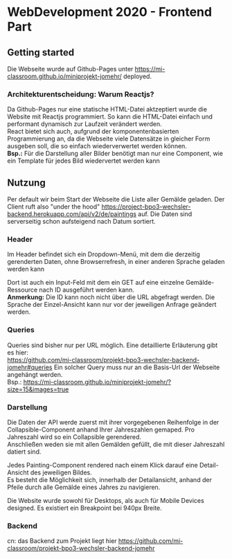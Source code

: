 # WebDevelopment 2020 - Frontend Part

## Getting started
Die Webseite wurde auf Github-Pages unter https://mi-classroom.github.io/miniprojekt-jomehr/ deployed.  


### **Architekturentscheidung:** Warum Reactjs?
Da Github-Pages nur eine statische HTML-Datei aktzeptiert wurde die Website mit Reactjs programmiert. So kann die HTML-Datei einfach und performant dynamisch zur Laufzeit verändert werden.  
React bietet sich auch, aufgrund der komponentenbasierten Programmierung an, da die Webseite viele Datensätze in gleicher Form ausgeben soll, die so einfach wiederverwertet werden können.  
**Bsp.:** Für die Darstellung aller Bilder benötigt man nur eine Component, wie ein Template für jedes Bild wiedervertet werden kann

## Nutzung
Per default wir beim Start der Webseite die Liste aller Gemälde geladen. Der Client ruft also "under the hood" https://project-bpo3-wechsler-backend.herokuapp.com/api/v2/de/paintings auf. Die Daten sind serverseitig schon aufsteigend nach Datum sortiert. 

### Header
Im Header befindet sich ein Dropdown-Menü, mit dem die derzeitig gerenderten Daten, ohne Browserrefresh, in einer anderen Sprache geladen werden kann

Dort ist auch ein Input-Feld mit dem ein GET auf eine einzelne Gemälde-Ressource nach ID ausgeführt werden kann.  
**Anmerkung:** Die ID kann noch nicht über die URL abgefragt werden. Die Sprache der Einzel-Ansicht kann nur vor der jeweiligen Anfrage geändert werden. 

### Queries
Queries sind bisher nur per URL möglich.  Eine detaillierte Erläuterung gibt es hier:  
https://github.com/mi-classroom/projekt-bpo3-wechsler-backend-jomehr#queries 
Ein solcher Query muss nur an die Basis-Url der Webseite angehängt werden.  
Bsp.: https://mi-classroom.github.io/miniprojekt-jomehr/?size=15&images=true

### Darstellung 
Die Daten der API werde zuerst mit ihrer vorgegebenen Reihenfolge in der Collapsible-Component anhand Ihrer Jahreszahlen gemaped.
Pro Jahreszahl wird so ein Collapsible gerendered.  
Anschließen weden sie mit allen Gemälden gefüllt, die mit dieser Jahreszahl datiert sind.  

Jedes Painting-Component rendered nach einem Klick darauf eine Detail-Ansicht des jeweiligen Bildes.  
Es besteht die Möglichkeit sich, innerhalb der Detailansicht, anhand der Pfeile durch alle Gemälde eines Jahres zu navigieren.

Die Website wurde sowohl für Desktops, als auch für Mobile Devices designed. Es existiert ein Breakpoint bei 940px Breite.

### Backend
cn: das Backend zum Projekt liegt hier https://github.com/mi-classroom/projekt-bpo3-wechsler-backend-jomehr

